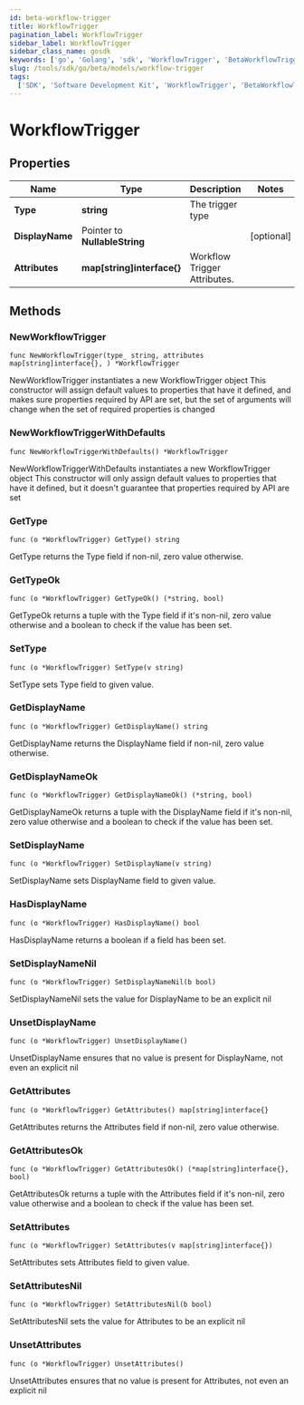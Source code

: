 ```yaml
---
id: beta-workflow-trigger
title: WorkflowTrigger
pagination_label: WorkflowTrigger
sidebar_label: WorkflowTrigger
sidebar_class_name: gosdk
keywords: ['go', 'Golang', 'sdk', 'WorkflowTrigger', 'BetaWorkflowTrigger']
slug: /tools/sdk/go/beta/models/workflow-trigger
tags:
  ['SDK', 'Software Development Kit', 'WorkflowTrigger', 'BetaWorkflowTrigger']
---
```


# WorkflowTrigger

## Properties

| Name | Type | Description | Notes |
| --- | --- | --- | --- |
| **Type** | **string** | The trigger type |
| **DisplayName** | Pointer to **NullableString** |  | [optional] |
| **Attributes** | **map[string]interface{}** | Workflow Trigger Attributes. |

## Methods

### NewWorkflowTrigger

`func NewWorkflowTrigger(type_ string, attributes map[string]interface{}, ) *WorkflowTrigger`

NewWorkflowTrigger instantiates a new WorkflowTrigger object This constructor will assign default values to properties that have it defined, and makes sure properties required by API are set, but the set of arguments will change when the set of required properties is changed

### NewWorkflowTriggerWithDefaults

`func NewWorkflowTriggerWithDefaults() *WorkflowTrigger`

NewWorkflowTriggerWithDefaults instantiates a new WorkflowTrigger object This constructor will only assign default values to properties that have it defined, but it doesn't guarantee that properties required by API are set

### GetType

`func (o *WorkflowTrigger) GetType() string`

GetType returns the Type field if non-nil, zero value otherwise.

### GetTypeOk

`func (o *WorkflowTrigger) GetTypeOk() (*string, bool)`

GetTypeOk returns a tuple with the Type field if it's non-nil, zero value otherwise and a boolean to check if the value has been set.

### SetType

`func (o *WorkflowTrigger) SetType(v string)`

SetType sets Type field to given value.

### GetDisplayName

`func (o *WorkflowTrigger) GetDisplayName() string`

GetDisplayName returns the DisplayName field if non-nil, zero value otherwise.

### GetDisplayNameOk

`func (o *WorkflowTrigger) GetDisplayNameOk() (*string, bool)`

GetDisplayNameOk returns a tuple with the DisplayName field if it's non-nil, zero value otherwise and a boolean to check if the value has been set.

### SetDisplayName

`func (o *WorkflowTrigger) SetDisplayName(v string)`

SetDisplayName sets DisplayName field to given value.

### HasDisplayName

`func (o *WorkflowTrigger) HasDisplayName() bool`

HasDisplayName returns a boolean if a field has been set.

### SetDisplayNameNil

`func (o *WorkflowTrigger) SetDisplayNameNil(b bool)`

SetDisplayNameNil sets the value for DisplayName to be an explicit nil

### UnsetDisplayName

`func (o *WorkflowTrigger) UnsetDisplayName()`

UnsetDisplayName ensures that no value is present for DisplayName, not even an explicit nil

### GetAttributes

`func (o *WorkflowTrigger) GetAttributes() map[string]interface{}`

GetAttributes returns the Attributes field if non-nil, zero value otherwise.

### GetAttributesOk

`func (o *WorkflowTrigger) GetAttributesOk() (*map[string]interface{}, bool)`

GetAttributesOk returns a tuple with the Attributes field if it's non-nil, zero value otherwise and a boolean to check if the value has been set.

### SetAttributes

`func (o *WorkflowTrigger) SetAttributes(v map[string]interface{})`

SetAttributes sets Attributes field to given value.

### SetAttributesNil

`func (o *WorkflowTrigger) SetAttributesNil(b bool)`

SetAttributesNil sets the value for Attributes to be an explicit nil

### UnsetAttributes

`func (o *WorkflowTrigger) UnsetAttributes()`

UnsetAttributes ensures that no value is present for Attributes, not even an explicit nil
